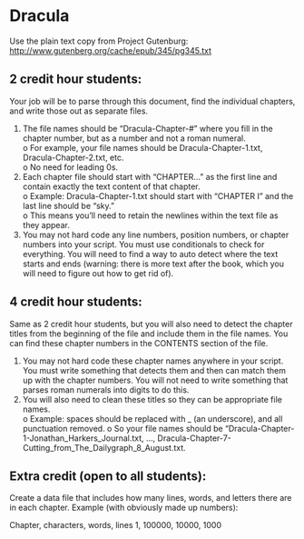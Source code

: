 # Dracula

Use the plain text copy from Project Gutenburg: http://www.gutenberg.org/cache/epub/345/pg345.txt

## 2 credit hour students:

Your job will be to parse through this document, find the individual chapters, and write those out as separate files.

1.	The file names should be “Dracula-Chapter-#” where you fill in the chapter number, but as a number and not a roman numeral.  
	o	For example, your file names should be Dracula-Chapter-1.txt, Dracula-Chapter-2.txt, etc.  
	o	No need for leading 0s.
2.	Each chapter file should start with “CHAPTER…” as the first line and contain exactly the text content of that chapter.  
	o	Example: Dracula-Chapter-1.txt should start with “CHAPTER I” and the last line should be “sky.”  
	o	This means you’ll need to retain the newlines within the text file as they appear.
3.	You may not hard code any line numbers, position numbers, or chapter numbers into your script.  You must use conditionals to check for everything. You will need to find a way to auto detect where the text starts and ends (warning: there is more text after the book, which you will need to figure out how to get rid of).

## 4 credit hour students:

Same as 2 credit hour students, but you will also need to detect the chapter titles from the beginning of the file and include them in the file names.  You can find these chapter numbers in the CONTENTS section of the file.  

1.	You may not hard code these chapter names anywhere in your script.  You must write something that detects them and then can match them up with the chapter numbers.  You will not need to write something that parses roman numerals into digits to do this.  
2.	You will also need to clean these titles so they can be appropriate file names.  
	o	Example:  spaces should be replaced with _ (an underscore), and all punctuation removed.
	o	So your file names should be “Dracula-Chapter-1-Jonathan_Harkers_Journal.txt, …, Dracula-Chapter-7-Cutting_from_The_Dailygraph_8_August.txt.

## Extra credit (open to all students):

Create a data file that includes how many lines, words, and letters there are in each chapter.  Example (with obviously made up numbers):

Chapter, characters, words, lines
1, 100000, 10000, 1000


